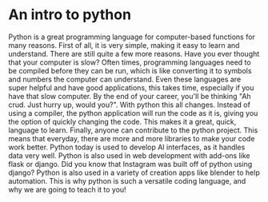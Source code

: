 # An intro to python
Python is a great programming language for computer-based functions for many reasons. First of all, it is very simple, making it easy to learn and understand. There are still quite a few more reasons. Have you ever thought that your computer is slow? Often times, programming languages need to be compiled before they can be run, which is like converting it to symbols and numbers the computer can understand. Even these languages are super helpful and have good applications, this takes time, especially if you have that slow computer. By the end of your career, you'll be thinking "Ah crud. Just hurry up, would you?". With python this all changes. Instead of using a compiler, the python application will run the code as it is, giving you the option of quickly changing the code. This makes it a great, quick, language to learn. Finally, anyone can contribute to the python project. This means that everyday, there are more and more libraries to make your code work better. Python today is used to develop AI interfaces, as it handles data very well. Python is also used in web development with add-ons like flask or django. Did you know that Instagram was built off of python using django? Python is also used in a variety of creation apps like blender to help automation. This is why python is such a versatile coding language, and why we are going to teach it to you!
